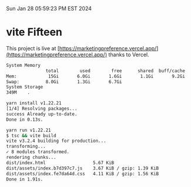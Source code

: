 Sun Jan 28 05:59:23 PM EST 2024

# vite Fifteen


This project is live at [https://marketingpreference.vercel.app/](https://marketingpreference.vercel.app/) thanks to Vercel.

```bash
System Memory
               total        used        free      shared  buff/cache   available
Mem:            15Gi       6.0Gi       1.6Gi       1.1Gi       9.2Gi       9.3Gi
Swap:          8.0Gi       1.3Gi       6.7Gi
System Storage
349M	.
```
```bash
yarn install v1.22.21
[1/4] Resolving packages...
success Already up-to-date.
Done in 0.13s.
```
```bash
yarn run v1.22.21
$ tsc && vite build
vite v3.2.4 building for production...
transforming...
✓ 8 modules transformed.
rendering chunks...
dist/index.html                  5.67 KiB
dist/assets/index.b7d397c7.js    3.67 KiB / gzip: 1.39 KiB
dist/assets/index.fe7da64d.css   4.11 KiB / gzip: 1.56 KiB
Done in 1.91s.
```
